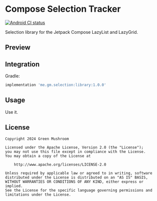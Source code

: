 # Compose Selection Tracker

[![Android CI status](https://github.com/MaterialCleaner/compose-selection-tracker/workflows/Android%20CI/badge.svg)](https://github.com/MaterialCleaner/compose-selection-tracker/actions)

Selection library for the Jetpack Compose LazyList and LazyGrid.

## Preview

## Integration

Gradle:

```gradle
implementation 'me.gm.selection:library:1.0.0'
```

## Usage

Use it.

## License

    Copyright 2024 Green Mushroom

    Licensed under the Apache License, Version 2.0 (the "License");
    you may not use this file except in compliance with the License.
    You may obtain a copy of the License at

        http://www.apache.org/licenses/LICENSE-2.0

    Unless required by applicable law or agreed to in writing, software
    distributed under the License is distributed on an "AS IS" BASIS,
    WITHOUT WARRANTIES OR CONDITIONS OF ANY KIND, either express or implied.
    See the License for the specific language governing permissions and
    limitations under the License.
